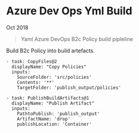 # Azure Dev Ops Yml Build

Oct 2018

> Yaml Azure DevOps B2c Policy build pipleline

Build B2c Policy into build artefacts.

```
- task: CopyFiles@2
  displayName: "Copy Policies"
  inputs:
    SourceFolder: 'src/policies'
    Contents: '**'
    TargetFolder: 'publish_output/policies'

- task: PublishBuildArtifacts@1
  displayName: "Publish Artifact"
  inputs:
    PathtoPublish: 'publish_output'
    ArtifactName: 'drop'
    publishLocation: 'Container'
```